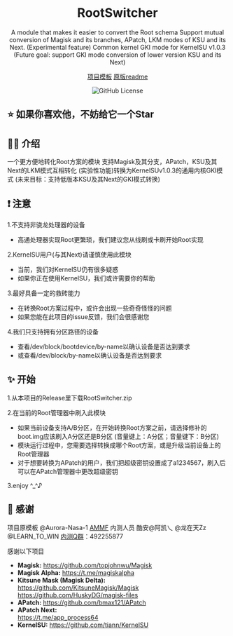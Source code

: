 <div align="center"> 
  
# RootSwitcher
A module that makes it easier to convert the Root schema
 Support mutual conversion of Magisk and its branches, APatch, LKM modes of KSU and its Next.
(Experimental feature) Common kernel GKI mode for KernelSU v1.0.3
(Future goal: support GKI mode conversion of lower version KSU and its Next)

[项目模板](https://github.com/Aurora-Nasa-1/AMMF)  [原版readme](https://github.com/yu13140/RootSwitcher/Document/README.md) 
  
 <img src="https://img.shields.io/github/license/Aurora-Nasa-1/AMMF" alt="GitHub License">  
  
</div> 

## ⭐ 如果你喜欢他，不妨给它一个Star
  
## ✍🏼 介绍

一个更方便地转化Root方案的模块 
支持Magisk及其分支，APatch，KSU及其Next的LKM模式互相转化
(实验性功能)转换为KernelSUv1.0.3的通用内核GKI模式
(未来目标：支持低版本KSU及其Next的GKI模式转换)

## ❗ 注意

1.不支持非骁龙处理器的设备
   - 高通处理器实现Root更繁琐，我们建议您从线刷或卡刷开始Root实现

2.KernelSU用户(与其Next)请谨慎使用此模块
   - 当前，我们对KernelSU仍有很多疑惑
   - 如果你正在使用KernelSU，我们或许需要你的帮助
   
3.最好具备一定的救砖能力
   - 在转换Root方案过程中，或许会出现一些奇奇怪怪的问题
   - 如果您能在此项目的issue反馈，我们会很感谢您
   
4.我们只支持拥有分区路径的设备
   - 查看/dev/block/bootdevice/by-name以确认设备是否达到要求
   - 或查看/dev/block/by-name以确认设备是否达到要求
   
## ✨ 开始

1.从本项目的Release里下载RootSwitcher.zip

2.在当前的Root管理器中刷入此模块
   - 如果当前设备支持A/B分区，在开始转换Root方案之前，请选择修补的boot.img应该刷入A分区还是B分区 (音量键上：A分区；音量键下：B分区)
   - 模块运行过程中，您需要选择转换成哪个Root方案，或是升级当前设备上的Root管理器
   - 对于想要转换为APatch的用户，我们把超级密钥设置成了a1234567，刷入后可以在APatch管理器中更改超级密钥

3.enjoy ^_^♪

## 🙏 感谢

项目原模板 @Aurora-Nasa-1 [AMMF](https://github.com/Aurora-Nasa-1/AMMF)
内测人员 酷安@阿凯乀 @龙在天Zz @LEARN_TO_WIN
[内测Q群](http://qm.qq.com/cgi-bin/qm/qr?_wv=1027&k=jcmlm2-0dPiNCDOE2zTq1IkX8I5Adamq&authKey=eRFygh1DmVDuyx48n66Cv8kgvKL72U67ukVvTKvg05%2FYyZ91H5GyPcuuKtQs2JH8&noverify=0&group_code=492255877)：492255877

感谢以下项目
* **Magisk:** 
https://github.com/topjohnwu/Magisk
* **Magisk Alpha:** 
https://t.me/magiskalpha  
* **Kitsune Mask (Magisk Delta):**  
https://github.com/KitsuneMagisk/Magisk  
https://github.com/HuskyDG/magisk-files  
* **APatch:** 
https://github.com/bmax121/APatch  
* **APatch Next:**  
https://t.me/app_process64  
* **KernelSU:**
https://github.com/tiann/KernelSU  